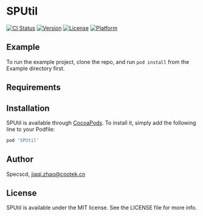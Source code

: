 # SPUtil
[![CI Status](https://img.shields.io/travis/Specscd/SPUtil.svg?style=flat)](https://travis-ci.org/Specscd/SPUtil)
[![Version](https://img.shields.io/cocoapods/v/SPUtil.svg?style=flat)](https://cocoapods.org/pods/SPUtil)
[![License](https://img.shields.io/cocoapods/l/SPUtil.svg?style=flat)](https://cocoapods.org/pods/SPUtil)
[![Platform](https://img.shields.io/cocoapods/p/SPUtil.svg?style=flat)](https://cocoapods.org/pods/SPUtil)

## Example

To run the example project, clone the repo, and run `pod install` from the Example directory first.

## Requirements

## Installation

SPUtil is available through [CocoaPods](https://cocoapods.org). To install
it, simply add the following line to your Podfile:

```ruby
pod 'SPUtil'
```

## Author

Specscd, jiaqi.zhao@cootek.cn

## License

SPUtil is available under the MIT license. See the LICENSE file for more info.
